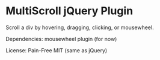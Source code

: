 # MultiScroll jQuery Plugin

Scroll a div by hovering, dragging, clicking, or mousewheel.

Dependencies: mousewheel plugin (for now)

License: Pain-Free MIT (same as jQuery)
